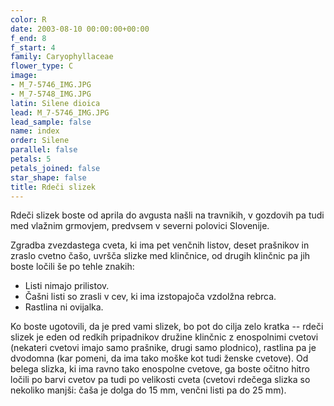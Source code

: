 ```yaml
---
color: R
date: 2003-08-10 00:00:00+00:00
f_end: 8
f_start: 4
family: Caryophyllaceae
flower_type: C
image:
- M_7-5746_IMG.JPG
- M_7-5748_IMG.JPG
latin: Silene dioica
lead: M_7-5746_IMG.JPG
lead_sample: false
name: index
order: Silene
parallel: false
petals: 5
petals_joined: false
star_shape: false
title: Rdeči slizek
---
```

Rdeči slizek boste od aprila do avgusta našli na travnikih, v gozdovih pa tudi med vlažnim grmovjem, predvsem v severni polovici Slovenije.

Zgradba zvezdastega cveta, ki ima pet venčnih listov, deset prašnikov in zraslo cvetno čašo, uvršča slizke med klinčnice, od drugih klinčnic pa jih boste ločili še po tehle znakih:

-   Listi nimajo prilistov.
-   Čašni listi so zrasli v cev, ki ima izstopajoča vzdolžna rebrca.
-   Rastlina ni ovijalka.

Ko boste ugotovili, da je pred vami slizek, bo pot do cilja zelo kratka -- rdeči slizek je eden od redkih pripadnikov družine klinčnic z enospolnimi cvetovi (nekateri cvetovi imajo samo prašnike, drugi samo plodnico), rastlina pa je dvodomna (kar pomeni, da ima tako moške kot tudi ženske cvetove). Od belega slizka, ki ima ravno tako enospolne cvetove, ga boste očitno hitro ločili po barvi cvetov pa tudi po velikosti cveta (cvetovi rdečega slizka so nekoliko manjši: čaša je dolga do 15 mm, venčni listi pa do 25 mm).
